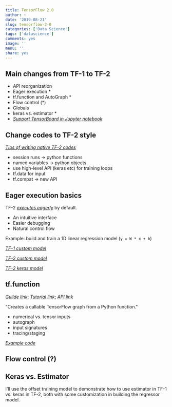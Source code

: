 ```yaml
---
title: TensorFlow 2.0
author: ~
date: '2019-08-21'
slug: tensorflow-2-0
categories: ['Data Science']
tags: ['datascience']
comments: yes
image: ''
menu: ''
share: yes
---
```


## Main changes from TF-1 to TF-2

- API reorganization
- Eager execution *
- tf.function and AutoGraph *
- Flow control (*)
- Globals
- keras vs. estimator *
- [_Support TensorBoard in Jupyter notebook_](https://github.com/tensorflow/tensorboard/tree/master/docs/r2)

## Change codes to TF-2 style

[_Tips of writing native TF-2 codes_](https://www.tensorflow.org/beta/guide/migration_guide#make_the_code_20-native)

- session runs -> python functions
- named variables -> python objects
- use high-level API (keras etc) for training loops
- tf.data for input
- tf.compat -> new API

## Eager execution basics

TF-2 [_executes eagerly_](https://www.tensorflow.org/guide/eager) by default.

- An intuitive interface
- Easier debugging
- Natural control flow

Example: build and train a 1D linear regression model (`y = W * x + b`)

[_TF-1 custom model_](tf1-custom.pdf)

[_TF-2 custom model_](tf2-custom.pdf)

[_TF-2 keras model_](tf2-keras.pdf)

## tf.function

[_Guilde link_](https://www.tensorflow.org/beta/guide/autograph);
[_Tutorial link_](https://www.tensorflow.org/beta/tutorials/eager/tf_function);
[_API link_](https://www.tensorflow.org/versions/r2.0/api_docs/python/tf/function)

"Creates a callable TensorFlow graph from a Python function."

- numerical vs. tensor inputs
- autograph
- input signatures
- tracing/staging

[_Example code_](tf-function.pdf)

## Flow control (?)

## Keras vs. Estimator

I'll use the offset training model to demonstrate how to use estimator in TF-1 vs. keras in TF-2, both with some customization in building the regressor model.
